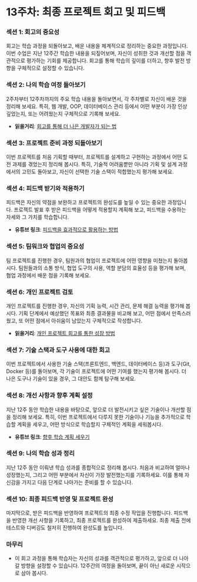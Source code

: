 # 13주차: 최종 프로젝트 회고 및 피드백

### 섹션 1: 회고의 중요성
회고는 학습 과정을 되돌아보고, 배운 내용을 체계적으로 정리하는 중요한 과정입니다. 이번 수업은 지난 12주간 학습한 내용을 되짚어보며, 자신이 성취한 것과 개선할 점을 객관적으로 평가하는 기회를 제공합니다. 회고를 통해 학습의 깊이를 더하고, 향후 발전 방향을 구체적으로 설정할 수 있습니다.

### 섹션 2: 나의 학습 여정 돌아보기
2주차부터 12주차까지의 주요 학습 내용을 돌아보면서, 각 주차별로 자신이 배운 것을 정리해 보세요. 특히, 웹 개발, OOP, 데이터베이스 관리 등에서 어떤 부분이 가장 인상 깊었는지, 또는 어려웠는지 구체적으로 기록해 보세요.  
- **읽을거리**: [회고를 통해 더 나은 개발자가 되는 법](https://maicoding.tistory.com/106)

### 섹션 3: 프로젝트 준비 과정 되돌아보기
이번 프로젝트를 처음 기획할 때부터, 프로젝트를 설계하고 구현하는 과정에서 어떤 도전 과제를 겪었는지 정리해 봅시다. 특히, 기술적 어려움뿐만 아니라 기획 및 설계 과정에서의 고민도 돌아보고, 자신이 선택한 기술 스택이 적합했는지 평가해 보세요.

### 섹션 4: 피드백 받기와 적용하기
피드백은 자신의 약점을 보완하고 프로젝트의 완성도를 높일 수 있는 중요한 과정입니다. 프로젝트 발표 후 받은 피드백을 어떻게 적용할지 계획해 보고, 피드백을 수용하는 자세와 그 가치를 학습합니다.
- **유튜브 링크**: [피드백을 효과적으로 활용하는 방법](https://www.youtube.com/watch?v=HtTNI2Bgad4)

### 섹션 5: 팀워크와 협업의 중요성
팀 프로젝트를 진행한 경우, 팀원과의 협업이 프로젝트에 어떤 영향을 미쳤는지 돌아봅시다. 팀원들과의 소통 방식, 협업 도구의 사용, 역할 분담의 효율성 등을 평가해 보며, 협업 과정에서 배운 점을 기록해 보세요.

### 섹션 6: 개인 프로젝트 검토
개인 프로젝트를 진행한 경우, 자신의 기획 능력, 시간 관리, 문제 해결 능력을 평가해 봅시다. 기획 단계에서 예상했던 목표와 최종 결과물을 비교해 보고, 어떤 점에서 만족스러웠고, 또 어떤 점에서 아쉬움이 남았는지 구체적으로 작성합니다.
- **읽을거리**: [개인 프로젝트 회고를 통한 성장 방법](https://tech-blog.com/project-retrospective)

### 섹션 7: 기술 스택과 도구 사용에 대한 회고
이번 프로젝트에서 사용한 기술 스택(프론트엔드, 백엔드, 데이터베이스 등)과 도구(Git, Docker 등)를 돌아보며, 각 기술이 프로젝트에 어떤 기여를 했는지 평가해 봅시다. 더 나은 도구나 기술이 있을 경우, 그 대안도 함께 탐구해 보세요.

### 섹션 8: 개선 사항과 향후 계획 설정
지난 12주 동안 학습한 내용을 바탕으로, 앞으로 더 발전시키고 싶은 기술이나 개선할 점을 정리해 보세요. 특히, 이번 프로젝트에서 다루지 못한 기술이나 기능을 추가적으로 학습할 계획을 세우고, 어떤 방식으로 학습할지 구체적인 계획을 세워봅시다.
- **유튜브 링크**: [향후 학습 계획 세우기](https://www.youtube.com/watch?v=FvTg7ftAGxk)

### 섹션 9: 나의 학습 성과 정리
지난 12주 동안 이뤄낸 학습 성과를 종합적으로 정리해 봅시다. 처음과 비교하여 얼마나 성장했는지, 그리고 어떤 부분에서 자신이 가장 발전했는지를 기록하세요. 이를 통해 자신감을 가지고 다음 단계로 나아가는 준비를 할 수 있습니다.

### 섹션 10: 최종 피드백 반영 및 프로젝트 완성
마지막으로, 받은 피드백을 반영하여 프로젝트의 최종 수정 작업을 진행합니다. 피드백을 반영한 개선 사항을 기록하고, 최종 프로젝트를 완성하여 제출하세요. 최종 제출 전에 테스트와 디버깅도 철저히 진행하여 완성도를 높입니다.

### 마무리
- 이 회고 과정을 통해 학습자는 자신의 성과를 객관적으로 평가하고, 앞으로 더 나아갈 방향을 설정할 수 있습니다. 12주간의 여정을 돌아보며, 끝이 아닌 새로운 시작으로 삼아 봅시다.
